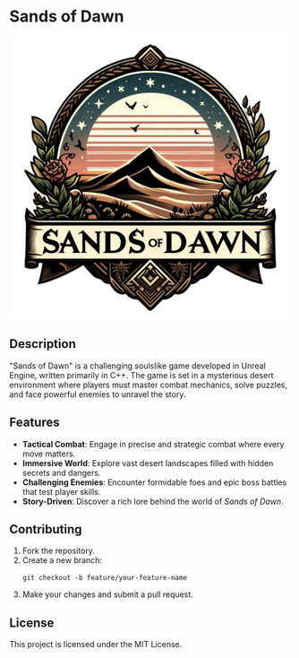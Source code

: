 # Sands of Dawn

![logo](Assets/Textures/GameLogo.png)

## Description
"Sands of Dawn" is a challenging soulslike game developed in Unreal Engine, written primarily in C++. The game is set in a mysterious desert environment where players must master combat mechanics, solve puzzles, and face powerful enemies to unravel the story.

## Features
- **Tactical Combat**: Engage in precise and strategic combat where every move matters.
- **Immersive World**: Explore vast desert landscapes filled with hidden secrets and dangers.
- **Challenging Enemies**: Encounter formidable foes and epic boss battles that test player skills.
- **Story-Driven**: Discover a rich lore behind the world of *Sands of Dawn*.

## Contributing
1. Fork the repository.
2. Create a new branch:
    ```
    git checkout -b feature/your-feature-name
    ```
3. Make your changes and submit a pull request.

## License
This project is licensed under the MIT License.

